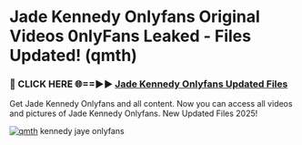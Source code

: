 # Jade Kennedy Onlyfans Original Videos 0nlyFans Leaked - Files Updated! (qmth)

<h3>🔴 CLICK HERE 🌐==►► <a href="https://tinyurl.com/2wckxsce" rel="nofollow">Jade Kennedy Onlyfans Updated Files</a></h3>

Get Jade Kennedy Onlyfans and all content. Now you can access all videos and pictures of Jade Kennedy Onlyfans. New Updated Files 2025!

[![qmth](https://i.imgur.com/AFduVYN.gif)](https://tinyurl.com/2wckxsce)
kennedy jaye onlyfans